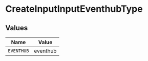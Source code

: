 # CreateInputInputEventhubType


## Values

| Name       | Value      |
| ---------- | ---------- |
| `EVENTHUB` | eventhub   |
